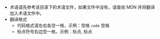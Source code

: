 - 术语请先参考该目录下的术语文件，如果文件中没有，请查阅 MDN 并将翻译加入术语文件中。
- 翻译格式
  - 代码格式请左右各空一格，示例：空格 `code` 空格
  - 标点符号右边空一格，示例：标点, 标点